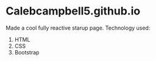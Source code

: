 # Calebcampbell5.github.io
Made a cool fully reactive starup page.
Technology used:
1. HTML
2. CSS
3. Bootstrap
